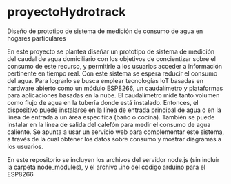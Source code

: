 # proyectoHydrotrack

Diseño de prototipo de sistema de medición de consumo de agua en hogares particulares

En este proyecto se plantea diseñar un prototipo de sistema de medición del caudal de agua domiciliario con los objetivos de concientizar sobre el consumo de este recurso, y permitirle a los usuarios acceder a información pertinente en tiempo real. Con este sistema se espera reducir el consumo del agua. Para lograrlo se busca emplear tecnologías IoT basadas en hardware abierto como un módulo ESP8266, un caudalímetro y plataformas para aplicaciones basadas en la nube. El caudalímetro mide tanto volumen como flujo de agua en la tubería donde está instalado. Entonces, el dispositivo puede instalarse en la línea de entrada principal de agua o en la línea de entrada a un área específica (baño o cocina). También se puede instalar en la línea de salida del calefón para medir el consumo de agua caliente. Se apunta a usar un servicio web para complementar este sistema, a través de la cual obtener los datos sobre consumo y mostrar diagramas a los usuarios.

En este repositorio se incluyen los archivos del servidor node.js (sin incluir la carpeta node_modules), y el archivo .ino del codigo arduino para el ESP8266

